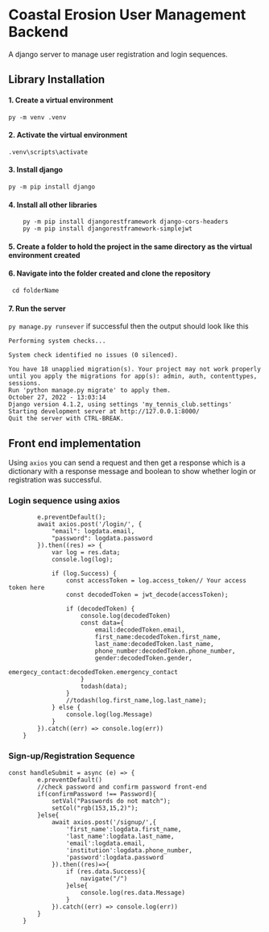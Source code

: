 # Coastal Erosion User Management Backend
A django server to manage user registration and login sequences.

## Library Installation
#### 1. Create a virtual environment
 ```py -m venv .venv```
#### 2. Activate the virtual environment
 ```.venv\scripts\activate```
#### 3. Install django
```py -m pip install django```
#### 4. Install all other libraries
```
    py -m pip install djangorestframework django-cors-headers
    py -m pip install djangorestframework-simplejwt
```
#### 5. Create a folder to hold the project in the same directory as the virtual environment created

#### 6. Navigate into the folder created and clone the repository
``` cd folderName```
#### 7. Run the server
``` py manage.py runsever ```
if successful then the output should look like this
``` Watching for file changes with StatReloader
Performing system checks...

System check identified no issues (0 silenced).

You have 18 unapplied migration(s). Your project may not work properly until you apply the migrations for app(s): admin, auth, contenttypes, sessions.
Run 'python manage.py migrate' to apply them.
October 27, 2022 - 13:03:14
Django version 4.1.2, using settings 'my_tennis_club.settings'
Starting development server at http://127.0.0.1:8000/
Quit the server with CTRL-BREAK.
```

## Front end implementation
Using ```axios``` you can send a request and then get a response which is a dictionary with a response message and boolean to show whether login or registration was successful.

### Login sequence using axios
```const handleSubmit = async (e) => {
        e.preventDefault();
        await axios.post('/login/', {
            "email": logdata.email,
            "password": logdata.password
        }).then((res) => {
            var log = res.data;
            console.log(log);

            if (log.Success) {
                const accessToken = log.access_token// Your access token here
                const decodedToken = jwt_decode(accessToken);
                
                if (decodedToken) {
                    console.log(decodedToken)
                    const data={
                        email:decodedToken.email,
                        first_name:decodedToken.first_name,
                        last_name:decodedToken.last_name,
                        phone_number:decodedToken.phone_number,
                        gender:decodedToken.gender,
                        emergecy_contact:decodedToken.emergency_contact
                    }
                    todash(data); 
                } 
                //todash(log.first_name,log.last_name);
            } else {
                console.log(log.Message)
            }
        }).catch((err) => console.log(err))
    }
  ```
    
    
### Sign-up/Registration Sequence
```
const handleSubmit = async (e) => {
        e.preventDefault()
        //check password and confirm password front-end
        if(confirmPassword !== Password){
            setVal("Passwords do not match");
            setCol("rgb(153,15,2)");
        }else{
            await axios.post('/signup/',{
                'first_name':logdata.first_name,
                'last_name':logdata.last_name,
                'email':logdata.email,
                'institution':logdata.phone_number,
                'password':logdata.password
            }).then((res)=>{
                if (res.data.Success){
                    navigate("/")
                }else{
                    console.log(res.data.Message)
                }    
            }).catch((err) => console.log(err))
        } 
    }
  ```






